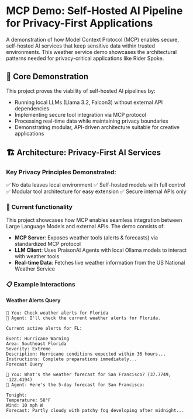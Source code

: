 # MCP Demo: Self-Hosted AI Pipeline for Privacy-First Applications

A demonstration of how Model Context Protocol (MCP) enables secure, self-hosted AI services that keep sensitive data within trusted environments. This weather service demo showcases the architectural patterns needed for privacy-critical applications like Rider Spoke.

## 🎯 Core Demonstration

This project proves the viability of self-hosted AI pipelines by:

- Running local LLMs (Llama 3.2, Falcon3) without external API dependencies
- Implementing secure tool integration via MCP protocol
- Processing real-time data while maintaining privacy boundaries
- Demonstrating modular, API-driven architecture suitable for creative applications

## 🏗️ Architecture: Privacy-First AI Services

### Key Privacy Principles Demonstrated:

✅ No data leaves local environment
✅ Self-hosted models with full control
✅ Modular tool architecture for easy extension
✅ Secure internal APIs only

### 🎯 Current functionality
This project showcases how MCP enables seamless integration between Large Language Models and external APIs. The demo consists of:

- **MCP Server**: Exposes weather tools (alerts & forecasts) via standardized MCP protocol
- **LLM Client**: Uses PraisonAI Agents with local Ollama models to interact with weather tools
- **Real-time Data**: Fetches live weather information from the US National Weather Service

### 📋 Example Interactions
#### Weather Alerts Query
```
🧑 You: Check weather alerts for Florida
🤖 Agent: I'll check the current weather alerts for Florida.

Current active alerts for FL:

Event: Hurricane Warning
Area: Southeast Florida
Severity: Extreme
Description: Hurricane conditions expected within 36 hours...
Instructions: Complete preparations immediately...
Forecast Query

🧑 You: What's the weather forecast for San Francisco? (37.7749, -122.4194)
🤖 Agent: Here's the 5-day forecast for San Francisco:

Tonight:
Temperature: 58°F
Wind: 10 mph W
Forecast: Partly cloudy with patchy fog developing after midnight...
```